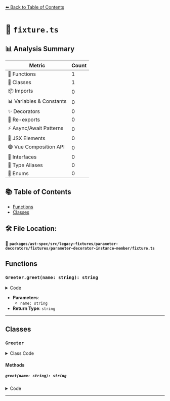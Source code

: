 [⬅️ Back to Table of Contents](../../../../../../../index.md)

# 📄 `fixture.ts`

## 📊 Analysis Summary

| Metric | Count |
|--------|-------|
| 🔧 Functions | 1 |
| 🧱 Classes | 1 |
| 📦 Imports | 0 |
| 📊 Variables & Constants | 0 |
| ✨ Decorators | 0 |
| 🔄 Re-exports | 0 |
| ⚡ Async/Await Patterns | 0 |
| 💠 JSX Elements | 0 |
| 🟢 Vue Composition API | 0 |
| 📐 Interfaces | 0 |
| 📑 Type Aliases | 0 |
| 🎯 Enums | 0 |

## 📚 Table of Contents

- [Functions](#functions)
- [Classes](#classes)

## 🛠️ File Location:
📂 **`packages/ast-spec/src/legacy-fixtures/parameter-decorators/fixtures/parameter-decorator-instance-member/fixture.ts`**

## Functions

### `Greeter.greet(name: string): string`

<details><summary>Code</summary>

```ts
greet(@required name: string) {
    return 'Hello ' + name + '!';
  }
```
</details>

- **Parameters**:
  - `name: string`
- **Return Type**: `string`

---

## Classes

### `Greeter`

<details><summary>Class Code</summary>

```ts
class Greeter {
  greet(@required name: string) {
    return 'Hello ' + name + '!';
  }
}
```
</details>

#### Methods

##### `greet(name: string): string`

<details><summary>Code</summary>

```ts
greet(@required name: string) {
    return 'Hello ' + name + '!';
  }
```
</details>


---